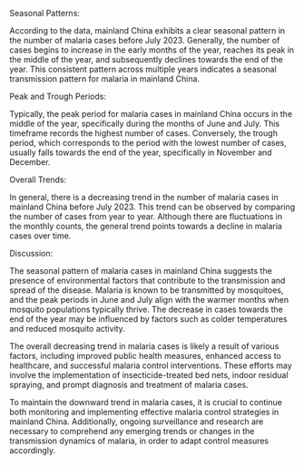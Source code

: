 Seasonal Patterns:

According to the data, mainland China exhibits a clear seasonal pattern in the number of malaria cases before July 2023. Generally, the number of cases begins to increase in the early months of the year, reaches its peak in the middle of the year, and subsequently declines towards the end of the year. This consistent pattern across multiple years indicates a seasonal transmission pattern for malaria in mainland China.

Peak and Trough Periods:

Typically, the peak period for malaria cases in mainland China occurs in the middle of the year, specifically during the months of June and July. This timeframe records the highest number of cases. Conversely, the trough period, which corresponds to the period with the lowest number of cases, usually falls towards the end of the year, specifically in November and December.

Overall Trends:

In general, there is a decreasing trend in the number of malaria cases in mainland China before July 2023. This trend can be observed by comparing the number of cases from year to year. Although there are fluctuations in the monthly counts, the general trend points towards a decline in malaria cases over time.

Discussion:

The seasonal pattern of malaria cases in mainland China suggests the presence of environmental factors that contribute to the transmission and spread of the disease. Malaria is known to be transmitted by mosquitoes, and the peak periods in June and July align with the warmer months when mosquito populations typically thrive. The decrease in cases towards the end of the year may be influenced by factors such as colder temperatures and reduced mosquito activity.

The overall decreasing trend in malaria cases is likely a result of various factors, including improved public health measures, enhanced access to healthcare, and successful malaria control interventions. These efforts may involve the implementation of insecticide-treated bed nets, indoor residual spraying, and prompt diagnosis and treatment of malaria cases.

To maintain the downward trend in malaria cases, it is crucial to continue both monitoring and implementing effective malaria control strategies in mainland China. Additionally, ongoing surveillance and research are necessary to comprehend any emerging trends or changes in the transmission dynamics of malaria, in order to adapt control measures accordingly.